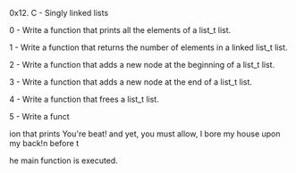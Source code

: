 0x12. C - Singly linked lists

0 - Write a function that prints all the elements of a list_t list.

1 - Write a function that returns the number of elements in a linked list_t list.

2 - Write a function that adds a new node at the beginning of a list_t list.

3 - Write a function that adds a new node at the end of a list_t list.

4 - Write a function that frees a list_t list.

5 - Write a funct

ion that prints You're beat! and yet, you must allow,
I bore my house upon my back!n before t

he main function is executed.


